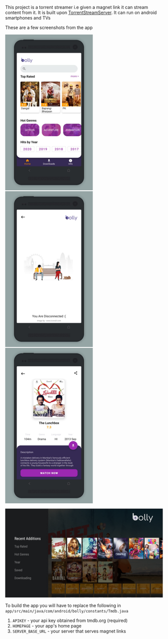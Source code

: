 
This project is a torrent streamer i.e given a magnet link it can stream content from it. It is built upon [TorrentStreamServer](https://github.com/TorrentStream/TorrentStreamServer-Android). It can run on android smartphones and TVs

These are a few screenshots from the app


<img width="280" src="https://github.com/nileshsolanki/bolly/blob/master/screenhsots/ss3.jpeg"><img width="280" src="https://github.com/nileshsolanki/bolly/blob/master/screenhsots/ss2.jpeg"><img width="280" src="https://github.com/nileshsolanki/bolly/blob/master/screenhsots/ss1.jpeg">


![alt text](https://github.com/nileshsolanki/bolly/blob/master/screenhsots/bollytv.png)




To build the app you will have to replace the following in ```app/src/main/java/com/android/bolly/constants/Tmdb.java```

1. ```APIKEY``` - your api key obtained from tmdb.org (required)
2. ```HOMEPAGE``` - your app's home page
3. ```SERVER_BASE_URL``` - your server that serves magnet links
